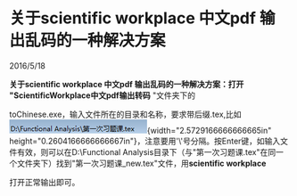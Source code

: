 # 关于scientific workplace 中文pdf 输出乱码的一种解决方案
2016/5/18

**关于scientific workplace 中文pdf 输出乱码的一种解决方案：打开
"ScientificWorkplace中文pdf输出转码** "文件夹下的

toChinese.exe，输入文件所在的目录和名称，要求带后缀.tex,比如![](./images/media/image1.png){width="2.5729166666666665in"
height="0.2604166666666667in"}，注意要用'\\'号分隔。按Enter键，如输入文件有效，则可以在D:\\Functional
Analysis目录下（与"第一次习题课.tex"在同一个文件夹下）找到"第一次习题课\_new.tex"文件，用**scientific
workplace**

打开正常输出即可。
